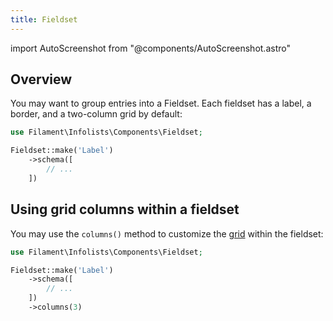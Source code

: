 ```yaml
---
title: Fieldset
---
```

import AutoScreenshot from "@components/AutoScreenshot.astro"

## Overview

You may want to group entries into a Fieldset. Each fieldset has a label, a border, and a two-column grid by default:

```php
use Filament\Infolists\Components\Fieldset;

Fieldset::make('Label')
    ->schema([
        // ...
    ])
```

<AutoScreenshot name="infolists/layout/fieldset/simple" alt="Fieldset" version="3.x" />

## Using grid columns within a fieldset

You may use the `columns()` method to customize the [grid](grid) within the fieldset:

```php
use Filament\Infolists\Components\Fieldset;

Fieldset::make('Label')
    ->schema([
        // ...
    ])
    ->columns(3)
```
